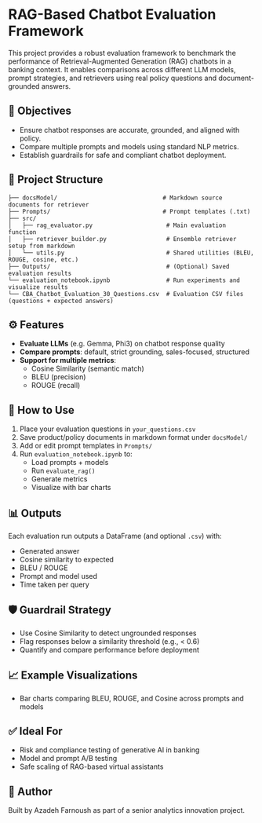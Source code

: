 # RAG-Based Chatbot Evaluation Framework

This project provides a robust evaluation framework to benchmark the performance of Retrieval-Augmented Generation (RAG) chatbots in a banking context. It enables comparisons across different LLM models, prompt strategies, and retrievers using real policy questions and document-grounded answers.

## 📌 Objectives
- Ensure chatbot responses are accurate, grounded, and aligned with policy.
- Compare multiple prompts and models using standard NLP metrics.
- Establish guardrails for safe and compliant chatbot deployment.

## 🧱 Project Structure
```
├── docsModel/                              # Markdown source documents for retriever
├── Prompts/                                # Prompt templates (.txt)
├── src/
│   ├── rag_evaluator.py                     # Main evaluation function
│   ├── retriever_builder.py                 # Ensemble retriever setup from markdown
│   └── utils.py                             # Shared utilities (BLEU, ROUGE, cosine, etc.)
├── Outputs/                                 # (Optional) Saved evaluation results
└── evaluation_notebook.ipynb                # Run experiments and visualize results
└── CBA_Chatbot_Evaluation_30_Questions.csv  # Evaluation CSV files (questions + expected answers)
```

## ⚙️ Features
- **Evaluate LLMs** (e.g. Gemma, Phi3) on chatbot response quality
- **Compare prompts**: default, strict grounding, sales-focused, structured
- **Support for multiple metrics**:
  - Cosine Similarity (semantic match)
  - BLEU (precision)
  - ROUGE (recall)
  
## 🚀 How to Use
1. Place your evaluation questions in `your_questions.csv`
2. Save product/policy documents in markdown format under `docsModel/`
3. Add or edit prompt templates in `Prompts/`
4. Run `evaluation_notebook.ipynb` to:
   - Load prompts + models
   - Run `evaluate_rag()`
   - Generate metrics
   - Visualize with bar charts

## 📊 Outputs
Each evaluation run outputs a DataFrame (and optional `.csv`) with:
- Generated answer
- Cosine similarity to expected
- BLEU / ROUGE 
- Prompt and model used
- Time taken per query

## 🛡️ Guardrail Strategy
- Use Cosine Similarity to detect ungrounded responses
- Flag responses below a similarity threshold (e.g., < 0.6)
- Quantify and compare performance before deployment

## 📈 Example Visualizations
- Bar charts comparing BLEU, ROUGE, and Cosine across prompts and models

## ✅ Ideal For
- Risk and compliance testing of generative AI in banking
- Model and prompt A/B testing
- Safe scaling of RAG-based virtual assistants

## 👤 Author
Built by Azadeh Farnoush as part of a senior analytics innovation project.

